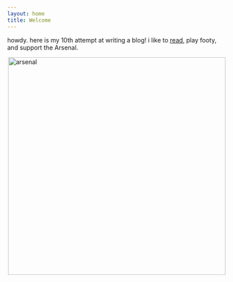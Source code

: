 ```yaml
---
layout: home
title: Welcome
---
```


howdy. here is my 10th attempt at writing a blog! i like to [read](https://www.goodreads.com/user/show/87301267-david), play footy, and support the Arsenal.

<img src="/god-damn/assets/images/main/arsenal.JPG" alt="arsenal" width="500" style="display: block; margin-left: auto; margin-right: auto;">

<style>
.center-image {
  display: block;
  margin: 0 auto;
  max-width: 500px;
  width: 100%;
}
</style>
